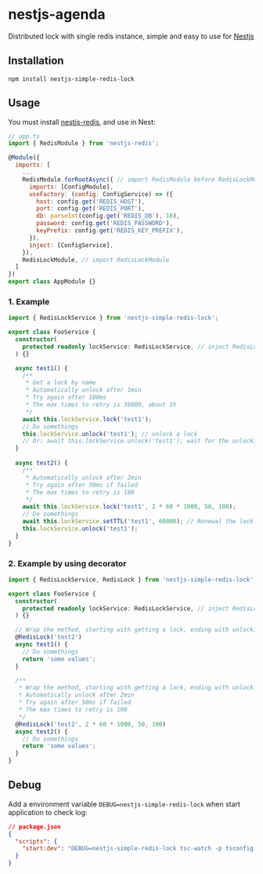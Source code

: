 # nestjs-agenda
Distributed lock with single redis instance, simple and easy to use for [Nestjs](https://github.com/nestjs/nest)

## Installation
```
npm install nestjs-simple-redis-lock
```

## Usage
You must install [nestjs-redis](https://github.com/kyknow/nestjs-redis), and use in Nest:
```JavaScript
// app.ts
import { RedisModule } from 'nestjs-redis';

@Module({
  imports: [
    ...
    RedisModule.forRootAsync({ // import RedisModule before RedisLockModule
      imports: [ConfigModule],
      useFactory: (config: ConfigService) => ({
        host: config.get('REDIS_HOST'),
        port: config.get('REDIS_PORT'),
        db: parseInt(config.get('REDIS_DB'), 10),
        password: config.get('REDIS_PASSWORD'),
        keyPrefix: config.get('REDIS_KEY_PREFIX'),
      }),
      inject: [ConfigService],
    }),
    RedisLockModule, // import RedisLockModule
  ]
})
export class AppModule {}
```
### 1. Example
```TypeScript
import { RedisLockService } from 'nestjs-simple-redis-lock';

export class FooService {
  constructor(
    protected readonly lockService: RedisLockService, // inject RedisLockService 
  ) {}

  async test1() {
    /**
     * Get a lock by name
     * Automatically unlock after 1min
     * Try again after 100ms
     * The max times to retry is 36000, about 1h
     */
    await this.lockService.lock('test1');
    // Do somethings
    this.lockService.unlock('test1'); // unlock a lock
    // Or: await this.lockService.unlock('test1'); wait for the unlocking
  }
  
  async test2() {
    /**
     * Automatically unlock after 2min
     * Try again after 50ms if failed
     * The max times to retry is 100
     */
    await this.lockService.lock('test1', 2 * 60 * 1000, 50, 100);
    // Do somethings
    await this.lockService.setTTL('test1', 60000); // Renewal the lock when the program is very time consuming, avoiding automatically unlock
    this.lockService.unlock('test1');
  }
}
```

### 2. Example by using decorator
```TypeScript
import { RedisLockService, RedisLock } from 'nestjs-simple-redis-lock';

export class FooService {
  constructor(
    protected readonly lockService: RedisLockService, // inject RedisLockService 
  ) {}

  // Wrap the method, starting with getting a lock, ending with unlocking
  @RedisLock('test2')
  async test1() {
    // Do somethings
    return 'some values';
  }

  /**
   * Wrap the method, starting with getting a lock, ending with unlocking
   * Automatically unlock after 2min
   * Try again after 50ms if failed
   * The max times to retry is 100
   */ 
  @RedisLock('test2', 2 * 60 * 1000, 50, 100)
  async test2() {
    // Do somethings
    return 'some values';
  }
}
```

## Debug
Add a environment variable `DEBUG=nestjs-simple-redis-lock` when start application to check log:
```json
// package.json
{
  "scripts": {
    "start:dev": "DEBUG=nestjs-simple-redis-lock tsc-watch -p tsconfig.build.json --onSuccess \"node dist/main.js\"",
  }
}
```